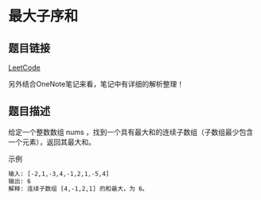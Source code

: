 # 最大子序和

## 题目链接

[LeetCode](https://leetcode-cn.com/problems/maximum-subarray/ )

另外结合OneNote笔记来看，笔记中有详细的解析整理！

## 题目描述

给定一个整数数组 nums ，找到一个具有最大和的连续子数组（子数组最少包含一个元素），返回其最大和。

示例
```html
输入: [-2,1,-3,4,-1,2,1,-5,4]
输出: 6
解释: 连续子数组 [4,-1,2,1] 的和最大，为 6。
```






